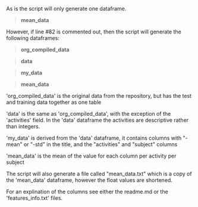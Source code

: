 As is the script will only generate one dataframe.

>**mean_data**

However, if line #82 is commented out, then the script will generate the following dataframes:

>**org_compiled_data**

>**data**

>**my_data**

>**mean_data**

'org_compiled_data' is the original data from the repository, but has the test and training data together as one table

'data' is the same as 'org_compiled_data', with the exception of the 'activities' field.  In the 'data' dataframe the activities 
are descriptive rather than integers.

'my_data' is derived from the 'data' dataframe, it contains columns with "-mean" or "-std" in the title, and the "activities" and "subject"
columns

'mean_data' is the mean of the value for each column per activity per subject

The script will also generate a file called "mean_data.txt" which is a copy of the 'mean_data' dataframe, however the float values are shortened.

For an explination of the columns see either the readme.md or the 'features_info.txt' files.

